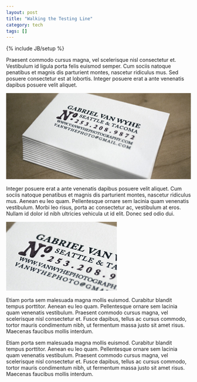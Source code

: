 ```yaml
---
layout: post
title: "Walking the Testing Line"
category: tech
tags: []
---
```

{% include JB/setup %}

Praesent commodo cursus magna, vel scelerisque nisl consectetur et. Vestibulum id ligula porta felis euismod semper. Cum sociis natoque penatibus et magnis dis parturient montes, nascetur ridiculus mus. Sed posuere consectetur est at lobortis. Integer posuere erat a ante venenatis dapibus posuere velit aliquet.

<img src="/assets/images/pic.jpg" />

Integer posuere erat a ante venenatis dapibus posuere velit aliquet. Cum sociis natoque penatibus et magnis dis parturient montes, nascetur ridiculus mus. Aenean eu leo quam. Pellentesque ornare sem lacinia quam venenatis vestibulum. Morbi leo risus, porta ac consectetur ac, vestibulum at eros. Nullam id dolor id nibh ultricies vehicula ut id elit. Donec sed odio dui.

<img src="/assets/images/pic3.jpg" class="right" />

Etiam porta sem malesuada magna mollis euismod. Curabitur blandit tempus porttitor. Aenean eu leo quam. Pellentesque ornare sem lacinia quam venenatis vestibulum. Praesent commodo cursus magna, vel scelerisque nisl consectetur et. Fusce dapibus, tellus ac cursus commodo, tortor mauris condimentum nibh, ut fermentum massa justo sit amet risus. Maecenas faucibus mollis interdum.

Etiam porta sem malesuada magna mollis euismod. Curabitur blandit tempus porttitor. Aenean eu leo quam. Pellentesque ornare sem lacinia quam venenatis vestibulum. Praesent commodo cursus magna, vel scelerisque nisl consectetur et. Fusce dapibus, tellus ac cursus commodo, tortor mauris condimentum nibh, ut fermentum massa justo sit amet risus. Maecenas faucibus mollis interdum.
